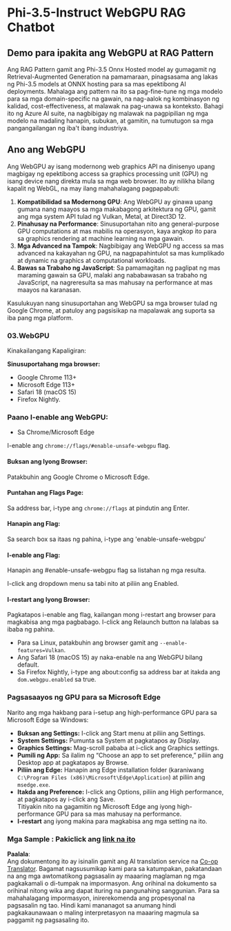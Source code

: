 <!--
CO_OP_TRANSLATOR_METADATA:
{
  "original_hash": "b62864faf628eb07f5231d4885555198",
  "translation_date": "2025-07-17T03:12:08+00:00",
  "source_file": "md/02.Application/01.TextAndChat/Phi3/WebGPUWithPhi35Readme.md",
  "language_code": "tl"
}
-->
# Phi-3.5-Instruct WebGPU RAG Chatbot

## Demo para ipakita ang WebGPU at RAG Pattern

Ang RAG Pattern gamit ang Phi-3.5 Onnx Hosted model ay gumagamit ng Retrieval-Augmented Generation na pamamaraan, pinagsasama ang lakas ng Phi-3.5 models at ONNX hosting para sa mas epektibong AI deployments. Mahalaga ang pattern na ito sa pag-fine-tune ng mga modelo para sa mga domain-specific na gawain, na nag-aalok ng kombinasyon ng kalidad, cost-effectiveness, at malawak na pag-unawa sa konteksto. Bahagi ito ng Azure AI suite, na nagbibigay ng malawak na pagpipilian ng mga modelo na madaling hanapin, subukan, at gamitin, na tumutugon sa mga pangangailangan ng iba't ibang industriya.

## Ano ang WebGPU  
Ang WebGPU ay isang modernong web graphics API na dinisenyo upang magbigay ng epektibong access sa graphics processing unit (GPU) ng isang device nang direkta mula sa mga web browser. Ito ay nilikha bilang kapalit ng WebGL, na may ilang mahahalagang pagpapabuti:

1. **Kompatibilidad sa Modernong GPU**: Ang WebGPU ay ginawa upang gumana nang maayos sa mga makabagong arkitektura ng GPU, gamit ang mga system API tulad ng Vulkan, Metal, at Direct3D 12.
2. **Pinahusay na Performance**: Sinusuportahan nito ang general-purpose GPU computations at mas mabilis na operasyon, kaya angkop ito para sa graphics rendering at machine learning na mga gawain.
3. **Mga Advanced na Tampok**: Nagbibigay ang WebGPU ng access sa mas advanced na kakayahan ng GPU, na nagpapahintulot sa mas kumplikado at dynamic na graphics at computational workloads.
4. **Bawas sa Trabaho ng JavaScript**: Sa pamamagitan ng paglipat ng mas maraming gawain sa GPU, malaki ang nababawasan sa trabaho ng JavaScript, na nagreresulta sa mas mahusay na performance at mas maayos na karanasan.

Kasulukuyan nang sinusuportahan ang WebGPU sa mga browser tulad ng Google Chrome, at patuloy ang pagsisikap na mapalawak ang suporta sa iba pang mga platform.

### 03.WebGPU  
Kinakailangang Kapaligiran:

**Sinusuportahang mga browser:**  
- Google Chrome 113+  
- Microsoft Edge 113+  
- Safari 18 (macOS 15)  
- Firefox Nightly.

### Paano I-enable ang WebGPU:

- Sa Chrome/Microsoft Edge  

I-enable ang `chrome://flags/#enable-unsafe-webgpu` flag.

#### Buksan ang Iyong Browser:  
Patakbuhin ang Google Chrome o Microsoft Edge.

#### Puntahan ang Flags Page:  
Sa address bar, i-type ang `chrome://flags` at pindutin ang Enter.

#### Hanapin ang Flag:  
Sa search box sa itaas ng pahina, i-type ang 'enable-unsafe-webgpu'

#### I-enable ang Flag:  
Hanapin ang #enable-unsafe-webgpu flag sa listahan ng mga resulta.

I-click ang dropdown menu sa tabi nito at piliin ang Enabled.

#### I-restart ang Iyong Browser:  

Pagkatapos i-enable ang flag, kailangan mong i-restart ang browser para magkabisa ang mga pagbabago. I-click ang Relaunch button na lalabas sa ibaba ng pahina.

- Para sa Linux, patakbuhin ang browser gamit ang `--enable-features=Vulkan`.  
- Ang Safari 18 (macOS 15) ay naka-enable na ang WebGPU bilang default.  
- Sa Firefox Nightly, i-type ang about:config sa address bar at itakda ang `dom.webgpu.enabled` sa true.

### Pagsasaayos ng GPU para sa Microsoft Edge  

Narito ang mga hakbang para i-setup ang high-performance GPU para sa Microsoft Edge sa Windows:

- **Buksan ang Settings:** I-click ang Start menu at piliin ang Settings.  
- **System Settings:** Pumunta sa System at pagkatapos ay Display.  
- **Graphics Settings:** Mag-scroll pababa at i-click ang Graphics settings.  
- **Pumili ng App:** Sa ilalim ng “Choose an app to set preference,” piliin ang Desktop app at pagkatapos ay Browse.  
- **Piliin ang Edge:** Hanapin ang Edge installation folder (karaniwang `C:\Program Files (x86)\Microsoft\Edge\Application`) at piliin ang `msedge.exe`.  
- **Itakda ang Preference:** I-click ang Options, piliin ang High performance, at pagkatapos ay i-click ang Save.  
Titiyakin nito na gagamitin ng Microsoft Edge ang iyong high-performance GPU para sa mas mahusay na performance.  
- **I-restart** ang iyong makina para magkabisa ang mga setting na ito.

### Mga Sample : Pakiclick ang [link na ito](https://github.com/microsoft/aitour-exploring-cutting-edge-models/tree/main/src/02.ONNXRuntime/01.WebGPUChatRAG)

**Paalala**:  
Ang dokumentong ito ay isinalin gamit ang AI translation service na [Co-op Translator](https://github.com/Azure/co-op-translator). Bagamat nagsusumikap kami para sa katumpakan, pakatandaan na ang mga awtomatikong pagsasalin ay maaaring maglaman ng mga pagkakamali o di-tumpak na impormasyon. Ang orihinal na dokumento sa orihinal nitong wika ang dapat ituring na pangunahing sanggunian. Para sa mahahalagang impormasyon, inirerekomenda ang propesyonal na pagsasalin ng tao. Hindi kami mananagot sa anumang hindi pagkakaunawaan o maling interpretasyon na maaaring magmula sa paggamit ng pagsasaling ito.